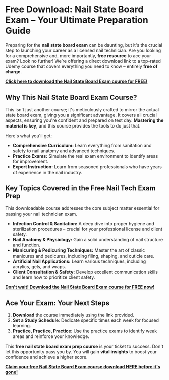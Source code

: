 # Free Download: Nail State Board Exam – Your Ultimate Preparation Guide

Preparing for the **nail state board exam** can be daunting, but it's the crucial step to launching your career as a licensed nail technician. Are you looking for a comprehensive and, more importantly, **free resource** to ace your exam? Look no further! We’re offering a direct download link to a top-rated Udemy course that covers everything you need to know – entirely **free of charge**.

[**Click here to download the Nail State Board Exam course for FREE!**](https://udemywork.com/nail-state-board-exam)

## Why This Nail State Board Exam Course?

This isn't just another course; it's meticulously crafted to mirror the actual state board exam, giving you a significant advantage. It covers all crucial aspects, ensuring you're confident and prepared on test day. **Mastering the material is key**, and this course provides the tools to do just that.

Here's what you'll get:

*   **Comprehensive Curriculum:** Learn everything from sanitation and safety to nail anatomy and advanced techniques.
*   **Practice Exams:** Simulate the real exam environment to identify areas for improvement.
*   **Expert Instruction:** Learn from seasoned professionals who have years of experience in the nail industry.

## Key Topics Covered in the Free Nail Tech Exam Prep

This downloadable course addresses the core subject matter essential for passing your nail technician exam.

*   **Infection Control & Sanitation:** A deep dive into proper hygiene and sterilization procedures – crucial for your professional license and client safety.
*   **Nail Anatomy & Physiology:** Gain a solid understanding of nail structure and function.
*   **Manicuring & Pedicuring Techniques:** Master the art of classic manicures and pedicures, including filing, shaping, and cuticle care.
*   **Artificial Nail Applications:** Learn various techniques, including acrylics, gels, and wraps.
*   **Client Consultation & Safety:** Develop excellent communication skills and learn how to prioritize client safety.

[**Don't wait! Download the Nail State Board Exam course for FREE now!**](https://udemywork.com/nail-state-board-exam)

## Ace Your Exam: Your Next Steps

1.  **Download** the course immediately using the link provided.
2.  **Set a Study Schedule**: Dedicate specific times each week for focused learning.
3.  **Practice, Practice, Practice**: Use the practice exams to identify weak areas and reinforce your knowledge.

This **free nail state board exam prep course** is your ticket to success. Don't let this opportunity pass you by. You will gain **vital insights** to boost your confidence and achieve a higher score.

**[Claim your free Nail State Board Exam course download HERE before it's gone!](https://udemywork.com/nail-state-board-exam)**
